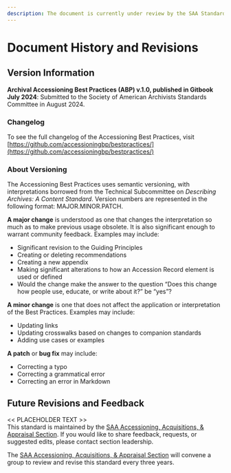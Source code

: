 ```yaml
---
description: The document is currently under review by the SAA Standards Committee.
---
```


# Document History and Revisions

## Version Information

**Archival Accessioning Best Practices (ABP) v.1.0, published in Gitbook July 2024**: Submitted to the Society of American Archivists Standards Committee in August 2024.

### Changelog

To see the full changelog of the Accessioning Best Practices, visit [https://github.com/accessioningbp/bestpractices/](https://github.com/accessioningbp/bestpractices/)

### About Versioning

The Accessioning Best Practices uses semantic versioning, with interpretations borrowed from the Technical Subcommittee on _Describing Archives: A Content Standard_. Version numbers are represented in the following format: MAJOR.MINOR.PATCH.

**A major change** is understood as one that changes the interpretation so much as to make previous usage obsolete. It is also significant enough to warrant community feedback. Examples may include:

* Significant revision to the Guiding Principles
* Creating or deleting recommendations
* Creating a new appendix
* Making significant alterations to how an Accession Record element is used or defined
* Would the change make the answer to the question “Does this change how people use, educate, or write about it?” be “yes”?

**A minor change** is one that does not affect the application or interpretation of the Best Practices. Examples may include:

* Updating links
* Updating crosswalks based on changes to companion standards
* Adding use cases or examples

**A patch** or **bug fix** may include:

* Correcting a typo
* Correcting a grammatical error
* Correcting an error in Markdown

## Future Revisions and Feedback

<< PLACEHOLDER TEXT >>\
This standard is maintained by the [SAA Accessioning, Acquisitions, & Appraisal Section](https://www2.archivists.org/groups/accessioning-acquisitions-appraisal-section). If you would like to share feedback, requests, or suggested edits, please contact section leadership.

The [SAA Accessioning, Acquisitions, & Appraisal Section](https://www2.archivists.org/groups/accessioning-acquisitions-appraisal-section) will convene a group to review and revise this standard every three years.
